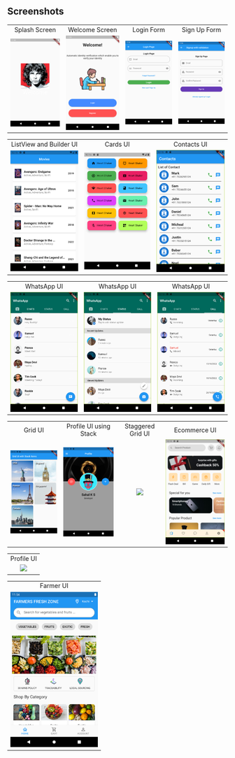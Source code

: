 ## Screenshots

<table>
  <tr>
    <td align="center">Splash Screen</td>
    <td align="center">Welcome Screen</td>
    <td align="center">Login Form</td>
    <td align="center">Sign Up Form</td>
  </tr>
  <tr>
    <td align="center"><img src="screenshots/Splash screenshot.png" width=200></td>
    <td align="center"><img src="screenshots/Welcome screenshot.png" width=200></td>
    <td align="center"><img src="screenshots/Login Page screenshot.png" width=200></td>
    <td align="center"><img src="screenshots/Signup Page screenshot.png" width=200></td>
  </tr>
</table>
<table>
  <tr>
    <td align="center">ListView and Builder UI</td>
    <td align="center">Cards UI</td>
    <td align="center">Contacts UI</td>
  </tr>
  <tr>
    <td align="center"><img src="screenshots/BuilderUI.png" width=200></td>
    <td align="center"><img src="screenshots/CardsUI.png" width=200></td>
    <td align="center"><img src="screenshots/ContactsUI.png" width=200></td>
  </tr>
</table>
<table>
  <tr>
    <td align="center">WhatsApp UI</td>
    <td align="center">WhatsApp UI</td>
    <td align="center">WhatsApp UI</td>
  </tr>
  <tr>
    <td align="center"><img src="screenshots/Whatsappchats.png" width=200></td>
    <td align="center"><img src="screenshots/Whatsappstatus.png" width=200></td>
    <td align="center"><img src="screenshots/Whatsappcalls.png" width=200></td>
  </tr>
</table>
<table>
  <tr>
    <td align="center">Grid UI</td>
    <td align="center">Profile UI using Stack</td>
    <td align="center">Staggered Grid UI</td>
    <td align="center">Ecommerce UI</td>
  </tr>
  <tr>
    <td align="center"><img src="screenshots/GridUI.png" width=200></td>
    <td align="center"><img src="screenshots/StackProfileUI.png" width=200></td>
    <td align="center"><img src="screenshots/StaggridUI.gif" width=200></td>
    <td align="center"><img src="screenshots/EcommerceUI.png" width=200></td>
  </tr>
</table>
<table>
  <tr>
    <td align="center">Profile UI</td>
  </tr>
  <tr>
    <td align="center"><img src="screenshots/ProfileUI.gif" width=200></td>
  </tr>
</table>

<table>
  <tr>
    <td align="center">Farmer UI</td>
  </tr>
  <tr>
    <td align="center"><img src="screenshots/Farmers screenshot.png" width=200></td>
  </tr>
</table>
